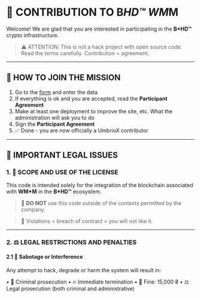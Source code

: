# 🤝 CONTRIBUTION TO B*HD™ WM*M

Welcome!
We are glad that you are interested in participating in the **B*HD™** crypto infrastructure.

> ⚠️ ATTENTION: This is not a hack project with open source code. Read the terms carefully. Contribution = agreement.

---

## 🚀 HOW TO JOIN THE MISSION

1. Go to the [form](https://forms.gle/hxhi7UQaLUcR8E6ZA) and enter the data
2. If everything is ok and you are accepted, read the **Participant Agreement**
3. Make at least one deployment to improve the site, etc. What the administration will ask you to do
4. Sign the **Participant Agreement**
5. ✅ Done - you are now officially a UmbrioX contributor

---

## 📜 IMPORTANT LEGAL ISSUES

### 1. 🔐 SCOPE AND USE OF THE LICENSE

This code is intended solely for the integration of the blockchain associated with **WM*M** in the **B*HD™** ecosystem.

> 🛑 **DO NOT** use this code outside of the contexts permitted by the company.

> 🚫 Violations = breach of contract = you will not like it.

---

### 2. ⚖️ LEGAL RESTRICTIONS AND PENALTIES

#### 2.1 🧨 Sabotage or Interference

Any attempt to hack, degrade or harm the system will result in:

• 🚓 Criminal prosecution
• 🔥 Immediate termination
• 💸 Fine: 15,000 ₴
• ⚖️ Legal prosecution (both criminal and administrative)
